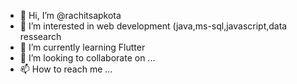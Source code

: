 - 👋 Hi, I’m @rachitsapkota
- 👀 I’m interested in web development (java,ms-sql,javascript,data ressearch
- 🌱 I’m currently learning Flutter
- 💞️ I’m looking to collaborate on ...
- 📫 How to reach me ...

<!---
rachitsapkota/rachitsapkota is a ✨ special ✨ repository because its `README.md` (this file) appears on your GitHub profile.
You can click the Preview link to take a look at your changes.
--->
